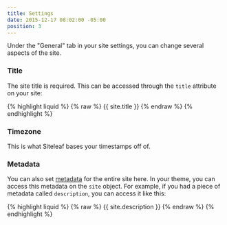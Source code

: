 ```yaml
---
title: Settings
date: 2015-12-17 08:02:00 -05:00
position: 3
---
```


Under the "General" tab in your site settings, you can change several aspects of the site.

### Title

The site title is required. This can be accessed through the `title` attribute on your site:

{% highlight liquid %}
{% raw %}
{{ site.title }}
{% endraw %}
{% endhighlight %}

### Timezone

This is what Siteleaf bases your timestamps off of.

### Metadata

You can also set [metadata](/content/metadata) for the entire site here. In your theme, you can access this metadata on the `site` object. For example, if you had a piece of metadata called `description`, you can access it like this:

{% highlight liquid %}
{% raw %}
{{ site.description }}
{% endraw %}
{% endhighlight %}
